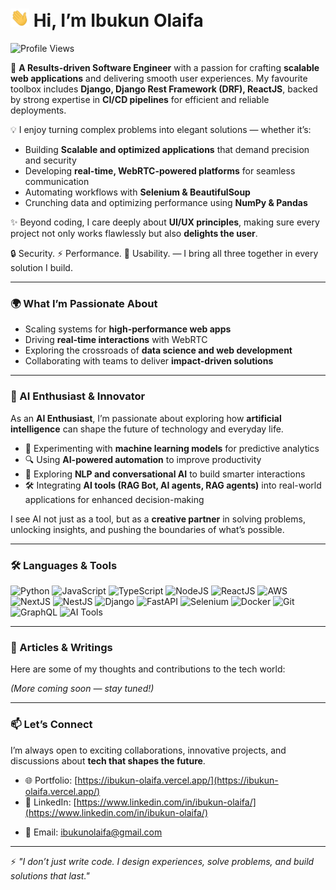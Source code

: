 # <img src="https://raw.githubusercontent.com/ABSphreak/ABSphreak/master/gifs/Hi.gif" width="30px"> Hi, I’m Ibukun Olaifa  

![Profile Views](https://komarev.com/ghpvc/?username=ibukun-brain&label=Profile%20Views&color=0e75b6&style=flat)

🚀 **A Results-driven Software Engineer** with a passion for crafting **scalable web applications** and delivering smooth user experiences. My favourite toolbox includes **Django, Django Rest Framework (DRF), ReactJS**, backed by strong expertise in **CI/CD pipelines** for efficient and reliable deployments.  

💡 I enjoy turning complex problems into elegant solutions — whether it’s:  
- Building **Scalable and optimized applications** that demand precision and security  
- Developing **real-time, WebRTC-powered platforms** for seamless communication  
- Automating workflows with **Selenium & BeautifulSoup**  
- Crunching data and optimizing performance using **NumPy & Pandas**  

✨ Beyond coding, I care deeply about **UI/UX principles**, making sure every project not only works flawlessly but also **delights the user**.  

🔒 Security. ⚡ Performance. 🎨 Usability. — I bring all three together in every solution I build.  

---

### 🌍 What I’m Passionate About  
- Scaling systems for **high-performance web apps**  
- Driving **real-time interactions** with WebRTC  
- Exploring the crossroads of **data science and web development**  
- Collaborating with teams to deliver **impact-driven solutions**  

---

### 🤖 AI Enthusiast & Innovator  

As an **AI Enthusiast**, I’m passionate about exploring how **artificial intelligence** can shape the future of technology and everyday life.  

- 🧠 Experimenting with **machine learning models** for predictive analytics  
- 🔍 Using **AI-powered automation** to improve productivity  
- 💬 Exploring **NLP and conversational AI** to build smarter interactions  
- 🛠️ Integrating **AI tools (RAG Bot, AI agents, RAG agents)** into real-world applications for enhanced decision-making  

I see AI not just as a tool, but as a **creative partner** in solving problems, unlocking insights, and pushing the boundaries of what’s possible.  

---

### 🛠️ Languages & Tools  

<p align="left">
  <img src="https://cdn.jsdelivr.net/gh/devicons/devicon/icons/python/python-original.svg" width="40" height="40" alt="Python"/>
  <img src="https://cdn.jsdelivr.net/gh/devicons/devicon/icons/javascript/javascript-original.svg" width="40" height="40" alt="JavaScript"/>
  <img src="https://cdn.jsdelivr.net/gh/devicons/devicon/icons/typescript/typescript-original.svg" width="40" height="40" alt="TypeScript"/>
  <img src="https://cdn.jsdelivr.net/gh/devicons/devicon/icons/nodejs/nodejs-original.svg" width="40" height="40" alt="NodeJS"/>
  <img src="https://cdn.jsdelivr.net/gh/devicons/devicon@latest/icons/react/react-original-wordmark.svg" width="40" height="40" alt="ReactJS"/>
  <img src="https://cdn.jsdelivr.net/gh/devicons/devicon@latest/icons/amazonwebservices/amazonwebservices-plain-wordmark.svg" width="40" height="40" alt="AWS"/>
  <img src="https://cdn.jsdelivr.net/gh/devicons/devicon@latest/icons/nextjs/nextjs-original.svg" width="40" height="40" alt="NextJS"/>
  <img src="https://cdn.jsdelivr.net/gh/devicons/devicon@latest/icons/nestjs/nestjs-original.svg" width="40" height="40" alt="NestJS"/>
  <img src="https://cdn.jsdelivr.net/gh/devicons/devicon/icons/django/django-plain.svg" width="40" height="40" alt="Django"/>
  <img src="https://cdn.jsdelivr.net/gh/devicons/devicon/icons/fastapi/fastapi-original.svg" width="40" height="40" alt="FastAPI"/>
  <img src="https://cdn.jsdelivr.net/gh/devicons/devicon/icons/selenium/selenium-original.svg" width="40" height="40" alt="Selenium"/>
  <img src="https://cdn.jsdelivr.net/gh/devicons/devicon/icons/docker/docker-original.svg" width="40" height="40" alt="Docker"/>
  <img src="https://cdn.jsdelivr.net/gh/devicons/devicon/icons/git/git-original.svg" width="40" height="40" alt="Git"/>
  <img src="https://cdn.jsdelivr.net/gh/devicons/devicon/icons/graphql/graphql-plain.svg" width="40" height="40" alt="GraphQL"/>
  <img src="https://cdn-icons-png.flaticon.com/512/4712/4712109.png" width="40" height="40" alt="AI Tools"/>
</p>

---

### 📝 Articles & Writings  
Here are some of my thoughts and contributions to the tech world:  

<!-- [Article Title 1](#) -->  


*(More coming soon — stay tuned!)*  

---

### 📫 Let’s Connect  
I’m always open to exciting collaborations, innovative projects, and discussions about **tech that shapes the future**.  

- 🌐 Portfolio: [https://ibukun-olaifa.vercel.app/](https://ibukun-olaifa.vercel.app/)  
- 💼 LinkedIn: [https://www.linkedin.com/in/ibukun-olaifa/](https://www.linkedin.com/in/ibukun-olaifa/)  
<!--- 🐦 Twitter/X: [your-twitter-link](#) -->  
- 📧 Email: [ibukunolaifa@gmail.com]("ibukunolaifa@gmail.com")  

---

⚡ *"I don’t just write code. I design experiences, solve problems, and build solutions that last."*  
